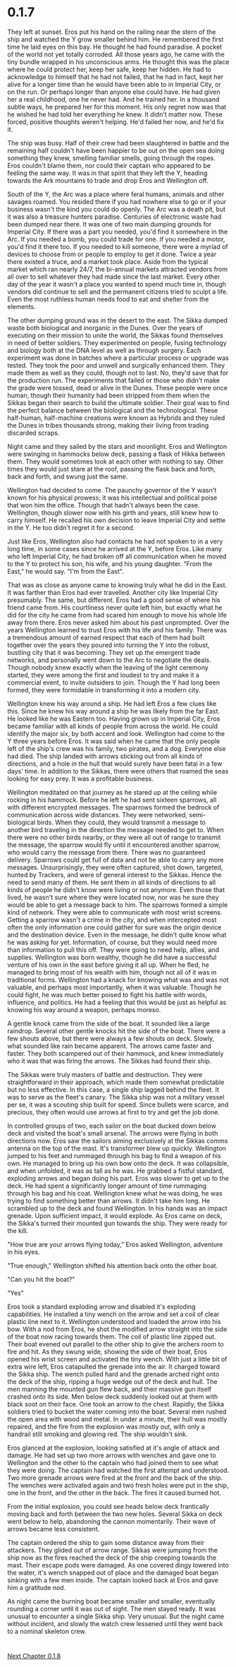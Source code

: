 # 0.1.7

They left at sunset. Eros put his hand on the railing near the stern of the ship and watched the Y grow smaller behind him. He remembered the first time he laid eyes on this bay. He thought he had found paradise. A pocket of the world not yet totally corroded. All those years ago, he came with the tiny bundle wrapped in his unconscious arms. He thought this was the place where he could protect her, keep her safe, keep her hidden. He had to acknowledge to himself that he had not failed, that he had in fact, kept her alive for a longer time than he would have been able to in Imperial City, or on the run. Or perhaps longer than anyone else could have. He had given her a real childhood, one he never had. And he trained her. In a thousand subtle ways, he prepared her for this moment. His only regret now was that he wished he had told her everything he knew. It didn&#39;t matter now. These forced, positive thoughts weren&#39;t helping. He&#39;d failed her now, and he&#39;d fix it.

The ship was busy. Half of their crew had been slaughtered in battle and the remaining half couldn&#39;t have been happier to be out on the open sea doing something they knew, smelling familiar smells, going through the ropes. Eros couldn&#39;t blame them, nor could their captain who appeared to be feeling the same way. It was in that spirit that they left the Y, heading towards the Ark mountains to trade and drop Eros and Wellington off.

South of the Y, the Arc was a place where feral humans, animals and other savages roamed. You resided there if you had nowhere else to go or if your business wasn&#39;t the kind you could do openly. The Arc was a death pit, but it was also a treasure hunters paradise. Centuries of electronic waste had been dumped near there. It was one of two main dumping grounds for Imperial City. If there was a part you needed, you&#39;d find it somewhere in the Arc. If you needed a bomb, you could trade for one. If you needed a motor, you&#39;d find it there too. If you needed to kill someone, there were a myriad of devices to choose from or people to employ to get it done. Twice a year there existed a truce, and a market took place. Aside from the typical market which ran nearly 24/7, the bi-annual markets attracted vendors from all over to sell whatever they had made since the last market. Every other day of the year it wasn&#39;t a place you wanted to spend much time in, though vendors did continue to sell and the permanent citizens tried to sculpt a life. Even the most ruthless human needs food to eat and shelter from the elements.

The other dumping ground was in the desert to the east. The Sikka dumped waste both biological and inorganic in the Dunes. Over the years of executing on their mission to unite the world, the Sikkas found themselves in need of better soldiers. They experimented on people, fusing technology and biology both at the DNA level as well as through surgery. Each experiment was done in batches where a particular process or upgrade was tested. They took the poor and unwell and surgically enhanced them. They made them as well as they could, though not to last. No, they&#39;d save that for the production run. The experiments that failed or those who didn&#39;t make the grade were tossed, dead or alive in the Dunes. These people were once human, though their humanity had been stripped from them when the Sikkas began their search to build the ultimate soldier. Their goal was to find the perfect balance between the biological and the technological. These half-human, half-machine creations were known as Hybrids and they ruled the Dunes in tribes thousands strong, making their living from trading discarded scraps.

Night came and they sailed by the stars and moonlight. Eros and Wellington were swinging in hammocks below deck, passing a flask of Hikka between them. They would sometimes look at each other with nothing to say. Other times they would just stare at the roof, passing the flask back and forth, back and forth, and swung just the same.

Wellington had decided to come. The paunchy governor of the Y wasn&#39;t known for his physical prowess; it was his intellectual and political poise that won him the office. Though that hadn&#39;t always been the case. Wellington, though slower now with his girth and years, still knew how to carry himself. He recalled his own decision to leave Imperial City and settle in the Y. He too didn&#39;t regret it for a second.

Just like Eros, Wellington also had contacts he had not spoken to in a very long time, in some cases since he arrived at the Y, before Eros. Like many who left Imperial City, he had broken off all communication when he moved to the Y to protect his son, his wife, and his young daughter. &quot;From the East,&quot; he would say. &quot;I&#39;m from the East&quot;.

That was as close as anyone came to knowing truly what he did in the East. It was farther than Eros had ever travelled. Another city like Imperial City presumably. The same, but different. Eros had a good sense of where his friend came from. His courtliness never quite left him, but exactly what he did for the city he came from had scared him enough to move his whole life away from there. Eros never asked him about his past unprompted. Over the years Wellington learned to trust Eros with his life and his family. There was a tremendous amount of earned respect that each of them had built together over the years they poured into turning the Y into the robust, bustling city that it was becoming. They set up the emergent trade networks, and personally went down to the Arc to negotiate the deals. Though nobody knew exactly when the leaving of the light ceremony started, they were among the first and loudest to try and make it a commercial event, to invite outsiders to join. Though the Y had long been formed, they were formidable in transforming it into a modern city.

Wellington knew his way around a ship. He had left Eros a few clues like this. Since he knew his way around a ship he was likely from the far East. He looked like he was Eastern too. Having grown up in Imperial City, Eros became familiar with all kinds of people from across the world. He could identify the major six, by both accent and look. Wellington had come to the Y three years before Eros. It was said when he came that the only people left of the ship&#39;s crew was his family, two pirates, and a dog. Everyone else had died. The ship landed with arrows sticking out from all kinds of directions, and a hole in the hull that would surely have been fatal in a few days&#39; time. In addition to the Sikkas, there were others that roamed the seas looking for easy prey. It was a profitable business.

Wellington meditated on that journey as he stared up at the ceiling while rocking in his hammock. Before he left he had sent sixteen sparrows, all with different encrypted messages. The sparrows formed the bedrock of communication across wide distances. They were networked, semi-biological birds. When they could, they would transmit a message to another bird traveling in the direction the message needed to get to. When there were no other birds nearby, or they were all out of range to transmit the message, the sparrow would fly until it encountered another sparrow, who would carry the message from there. There was no guaranteed delivery. Sparrows could get full of data and not be able to carry any more messages. Unsurprisingly, they were often captured, shot down, targeted, hunted by Trackers, and were of general interest to the Sikkas. Hence the need to send many of them. He sent them in all kinds of directions to all kinds of people he didn&#39;t know were living or not anymore. Even those that lived, he wasn&#39;t sure where they were located now, nor was he sure they would be able to get a message back to him. The sparrows formed a simple kind of network. They were able to communicate with most wrist screens. Getting a sparrow wasn&#39;t a crime in the city, and when intercepted most often the only information one could gather for sure was the origin device and the destination device. Even in the message, he didn&#39;t quite know what he was asking for yet. Information, of course, but they would need more than information to pull this off. They were going to need help, allies, and supplies. Wellington was born wealthy, though he did have a successful venture of his own in the east before giving it all up. When he fled, he managed to bring most of his wealth with him, though not all of it was in traditional forms. Wellington had a knack for knowing what was and was not valuable, and perhaps most importantly, when it was valuable. Though he could fight, he was much better poised to fight his battle with words, influence, and politics. He had a feeling that this would be just as helpful as knowing his way around a weapon, perhaps moreso.

A gentle knock came from the side of the boat. It sounded like a large raindrop. Several other gentle knocks hit the side of the boat. There were a few shouts above, but there were always a few shouts on deck. Slowly, what sounded like rain became apparent. The arrows came faster and faster. They both scampered out of their hammock, and knew immediately who it was that was firing the arrows. The Sikkas had found their ship.

The Sikkas were truly masters of battle and destruction. They were straightforward in their approach, which made them somewhat predictable but no less effective. In this case, a single ship lagged behind the fleet. It was to serve as the fleet&#39;s canary. The Sikka ship was not a military vessel per se, it was a scouting ship built for speed. Since bullets were scarce, and precious, they often would use arrows at first to try and get the job done.

In controlled groups of two, each sailor on the boat ducked down below deck and visited the boat&#39;s small arsenal. The arrows were flying in both directions now. Eros saw the sailors aiming exclusively at the Sikkas comms antenna on the top of the mast. It&#39;s transformer blew up quickly. Wellington jumped to his feet and rummaged through his bag to find a weapon of his own. He managed to bring up his own bow onto the deck. It was collapsible, and when unfolded, it was as tall as he was. He grabbed a fistful standard, exploding arrows and began doing his part. Eros was slower to get up to the deck. He had spent a significantly longer amount of time rummaging through his bag and his coat. Wellington knew what he was doing, he was trying to find something better than arrows. It didn&#39;t take him long. He scrambled up to the deck and found Wellington. In his hands was an impact grenade. Upon sufficient impact, it would explode. As Eros came on deck, the Sikka&#39;s turned their mounted gun towards the ship. They were ready for the kill.

&quot;How true are your arrows flying today,&quot; Eros asked Wellington, adventure in his eyes.

&quot;True enough,&quot; Wellington shifted his attention back onto the other boat.

&quot;Can you hit the boat?&quot;

&quot;Yes&quot;

Eros took a standard exploding arrow and disabled it&#39;s exploding capabilities. He installed a tiny wench on the arrow and set a coil of clear plastic line next to it. Wellington understood and loaded the arrow into his bow. With a nod from Eros, he shot the modified arrow straight into the side of the boat now racing towards them. The coil of plastic line zipped out. Their boat evened out parallel to the other ship to give the archers room to fire and hit. As they swung wide, showing the side of their boat, Eros opened his wrist screen and activated the tiny wench. With just a little bit of extra wire left, Eros catapulted the grenade into the air. It charged toward the Sikka ship. The wench pulled hard and the grenade arched right onto the deck of the ship, ripping a huge wedge out of the deck and hull. The men manning the mounted gun flew back, and their massive gun itself crashed onto its side. Men below deck suddenly looked out at them with black soot on their face. One took an arrow to the chest. Rapidly, the Sikka soldiers tried to bucket the water coming into the boat. Several men rushed the open area with wood and metal. In under a minute, their hull was mostly repaired, and the fire from the explosion was mostly out, with only a handrail still smoking and glowing red. The ship wouldn&#39;t sink.

Eros glanced at the explosion, looking satisfied at it&#39;s angle of attack and damage. He had set up two more arrows with wenches and gave one to Wellington and the other to the captain who had joined them to see what they were doing. The captain had watched the first attempt and understood. Two more grenade arrows were fired at the front and the back of the ship. The wenches were activated again and two fresh holes were put in the ship, one in the front, and the other in the back. The fires it caused burned hot.

From the initial explosion, you could see heads below deck frantically moving back and forth between the two new holes. Several Sikka on deck went below to help, abandoning the cannon momentarily. Their wave of arrows became less consistent.

The captain ordered the ship to gain some distance away from their attackers. They glided out of arrow range. Sikkas were jumping from the ship now as the fires reached the deck of the ship creeping towards the mast. Their escape pods were damaged. As one covered dingy lowered into the water, it&#39;s wench snapped out of place and the damaged boat began sinking with a few men inside. The captain looked back at Eros and gave him a gratitude nod.

As night came the burning boat became smaller and smaller, eventually rounding a corner until it was out of sight. The men stayed ready. It was unusual to encounter a single Sikka ship. Very unusual. But the night came without incident, and slowly the watch crew lessened until they went back to a nominal skeleton crew.

#

[Next Chapter 0.1.8](/0.1.8.md)
